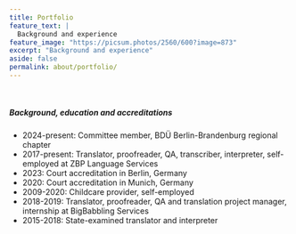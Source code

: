 ```yaml
---
title: Portfolio
feature_text: |
  Background and experience
feature_image: "https://picsum.photos/2560/600?image=873"
excerpt: "Background and experience"
aside: false
permalink: about/portfolio/
---
```


<br>
<h5>Background, education and accreditations</h5>

* 2024-present: Committee member, BDÜ Berlin-Brandenburg regional chapter
* 2017-present: Translator, proofreader, QA, transcriber, interpreter, self-employed at ZBP Language Services
* 2023: Court accreditation in Berlin, Germany
* 2020: Court accreditation in Munich, Germany
* 2009-2020: Childcare provider, self-employed
* 2018-2019: Translator, proofreader, QA and translation project manager, internship at BigBabbling Services
* 2015-2018: State-examined translator and interpreter